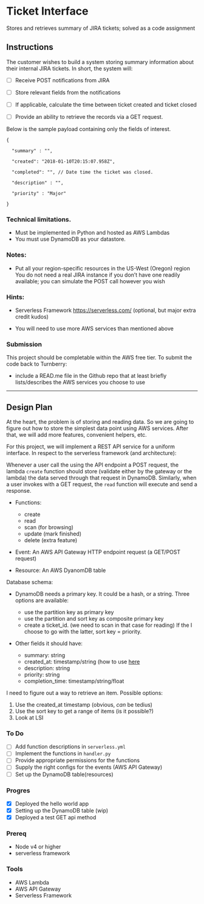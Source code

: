 # Ticket Interface
Stores and retrieves summary of JIRA tickets; solved as a code assignment

## Instructions
The customer wishes to build a system storing summary information about their
internal JIRA tickets.  In short, the system will:

- [ ] Receive POST notifications from JIRA
- [ ] Store relevant fields from the notifications
- [ ] If applicable, calculate the time between ticket created and ticket closed
- [ ] Provide an ability to retrieve the records via a GET request.
 

Below is the sample payload containing only the fields of interest. 

```
{

  "summary" : "",

  "created": "2018-01-10T20:15:07.958Z",

  "completed": "", // Date time the ticket was closed.

  "description" : "",

  "priority" : "Major" 

}
```


### Technical limitations.  
* Must be implemented in Python and hosted as AWS Lambdas
* You must use DynamoDB as your datastore.

### Notes:
* Put all your region-specific resources in the US-West (Oregon) region
You do not need a real JIRA instance if you don’t have one readily available;
you can simulate the POST call however you wish

### Hints:
* Serverless Framework https://serverless.com/ (optional, but major extra credit
kudos)

* You will need to use more AWS services than mentioned above
 
### Submission
This project should be completable within the AWS free tier.  To submit the code
back to Turnberry:

- include a READ.me file in the Github repo that at least briefly
  lists/describes the AWS services you choose to use

---
## Design Plan
At the heart, the problem is of storing and reading data. So we are going to
figure out how to store the simplest data point using AWS services. After that,
we will add more features, convenient helpers, etc.

For this project, we will implement a REST API service for a uniform interface.
In respect to the serverless framework (and architecture):

Whenever a user call the using the API endpoint a POST request, the lambda
`create` function should store (validate either by the gateway or the lambda) the
data served through that request in DynamoDB. Similarly, when a user invokes
with a GET request, the `read` function will execute and send a response.

- Functions: 
    * create
    * read
    * scan (for browsing)
    * update (mark finished)
    * delete (extra feature)

- Event: An AWS API Gateway HTTP endpoint request (a GET/POST request)
- Resource: An AWS DyanomDB table

Database schema:
* DynamoDB needs a primary key. It could be a hash, or a string. 
Three options are available: 
    - use the partition key as primary key
    - use the partition and sort key as composite primary key
    - create a ticket_id. (we need to scan in that case for reading)
If the I choose to go with the latter, sort key = priority. 

* Other fields it should have: 
    - summary: string
    - created_at: timestamp/string (how to use
      [here](https://stackoverflow.com/questions/40561484/what-data-type-should-be-use-for-timestamp-in-dynamodb)
    - description: string
    - priority: string
    - completion_time: timestamp/string/float

I need to figure out a way to retrieve an item. Possible options:
1. Use the created_at timestamp (obvious, *can* be tedius)
2. Use the sort key to get a range of items (is it possible?)
3. Look at LSI

### To Do
- [ ] Add function descriptions in `serverless.yml`
- [ ] Implement the functions in `handler.py`
- [ ] Provide appropriate permissions for the functions
- [ ] Supply the right configs for the events (AWS API Gateway)
- [ ] Set up the DynamoDB table(resources)

### Progres
- [x] Deployed the hello world app
- [x] Setting up the DynamoDB table (wip)
- [x] Deployed a test GET api method

### Prereq
- Node v4 or higher
- serverless framework

### Tools 
- AWS Lambda
- AWS API Gateway
- Serverless Framework
